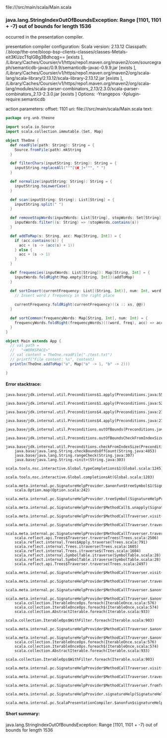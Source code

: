 file://<WORKSPACE>/src/main/scala/Main.scala
### java.lang.StringIndexOutOfBoundsException: Range [1101, 1101 + -7) out of bounds for length 1536

occurred in the presentation compiler.

presentation compiler configuration:
Scala version: 2.13.12
Classpath:
<WORKSPACE>/.bloop/the-one/bloop-bsp-clients-classes/classes-Metals-eit3KUzcTfqIGBg3Bdhcqg== [exists ], <HOME>/Library/Caches/Coursier/v1/https/repo1.maven.org/maven2/com/sourcegraph/semanticdb-javac/0.9.9/semanticdb-javac-0.9.9.jar [exists ], <HOME>/Library/Caches/Coursier/v1/https/repo1.maven.org/maven2/org/scala-lang/scala-library/2.13.12/scala-library-2.13.12.jar [exists ], <HOME>/Library/Caches/Coursier/v1/https/repo1.maven.org/maven2/org/scala-lang/modules/scala-parser-combinators_2.13/2.3.0/scala-parser-combinators_2.13-2.3.0.jar [exists ]
Options:
-Yrangepos -Xplugin-require:semanticdb


action parameters:
offset: 1101
uri: file://<WORKSPACE>/src/main/scala/Main.scala
text:
```scala
package org.unb.theone

import scala.io.Source
import scala.collection.immutable.{Set, Map}

object TheOne {
  def readFile(path: String): String = {
    Source.fromFile(path).mkString
  }

  def filterChars(inputString: String): String = {
    inputString.replaceAll("""[\W_]+""", " ")
  }

  def normalize(inputString: String): String = {
    inputString.toLowerCase()
  }

  def scan(inputString: String): List[String] = {
    inputString.split(" ")
  }

  def removeStopWords(inputWords: List[String], stopWords: Set[String]) = {
    inputWords.filter((s: String) => !stopWords.contains(s))
  }

  def addToMap(s: String, acc: Map[String, Int]) = {
    if (acc.contains(s)) {
      acc + (s -> (acc(s) + 1))
    } else {
      acc + (s -> 1)
    }
  }

  def frequencies(inputWords: List[String]): Map[String, Int] = {
    inputWords.foldRight(Map.empty[String, Int])(addToMap)
  }

  def sortInsert(currentFrequency: List[(String, Int)], num: Int, word: String, frequency: Int) = {
    // Insert word / frequency in the right place
    
    currentFrequency.foldRight(currentFrequency)((x :: xs, @@))
  }

  def sortCommon(frequencyWords: Map[String, Int], num: Int) = {
    frequencyWords.foldRight(frequencyWords)(((word, freq), acc) => acc.)
  }
}

object Main extends App {
  // val path =
  //   "<WORKSPACE>"
  // val content = TheOne.readFile("./test.txt")
  // printf("File content: %s", content)
  println(TheOne.addToMap("a", Map("a" -> 1, "b" -> 2)))

}

```



#### Error stacktrace:

```
java.base/jdk.internal.util.Preconditions$1.apply(Preconditions.java:55)
	java.base/jdk.internal.util.Preconditions$1.apply(Preconditions.java:52)
	java.base/jdk.internal.util.Preconditions$4.apply(Preconditions.java:213)
	java.base/jdk.internal.util.Preconditions$4.apply(Preconditions.java:210)
	java.base/jdk.internal.util.Preconditions.outOfBounds(Preconditions.java:98)
	java.base/jdk.internal.util.Preconditions.outOfBoundsCheckFromIndexSize(Preconditions.java:118)
	java.base/jdk.internal.util.Preconditions.checkFromIndexSize(Preconditions.java:397)
	java.base/java.lang.String.checkBoundsOffCount(String.java:4853)
	java.base/java.lang.String.rangeCheck(String.java:307)
	java.base/java.lang.String.<init>(String.java:303)
	scala.tools.nsc.interactive.Global.typeCompletions$1(Global.scala:1245)
	scala.tools.nsc.interactive.Global.completionsAt(Global.scala:1283)
	scala.meta.internal.pc.SignatureHelpProvider.$anonfun$treeSymbol$1(SignatureHelpProvider.scala:390)
	scala.Option.map(Option.scala:242)
	scala.meta.internal.pc.SignatureHelpProvider.treeSymbol(SignatureHelpProvider.scala:388)
	scala.meta.internal.pc.SignatureHelpProvider$MethodCall$.unapply(SignatureHelpProvider.scala:205)
	scala.meta.internal.pc.SignatureHelpProvider$MethodCallTraverser.visit(SignatureHelpProvider.scala:316)
	scala.meta.internal.pc.SignatureHelpProvider$MethodCallTraverser.traverse(SignatureHelpProvider.scala:310)
	scala.meta.internal.pc.SignatureHelpProvider$MethodCallTraverser.traverse(SignatureHelpProvider.scala:275)
	scala.reflect.api.Trees$Traverser.traverseTrees(Trees.scala:2506)
	scala.reflect.internal.Trees$Apply.traverse(Trees.scala:791)
	scala.reflect.internal.Trees.itraverse(Trees.scala:1605)
	scala.reflect.internal.Trees.itraverse$(Trees.scala:1604)
	scala.reflect.internal.SymbolTable.itraverse(SymbolTable.scala:28)
	scala.reflect.internal.SymbolTable.itraverse(SymbolTable.scala:28)
	scala.reflect.api.Trees$Traverser.traverse(Trees.scala:2497)
	scala.meta.internal.pc.SignatureHelpProvider$MethodCallTraverser.visit(SignatureHelpProvider.scala:350)
	scala.meta.internal.pc.SignatureHelpProvider$MethodCallTraverser.traverse(SignatureHelpProvider.scala:310)
	scala.meta.internal.pc.SignatureHelpProvider$MethodCallTraverser.$anonfun$visit$5(SignatureHelpProvider.scala:346)
	scala.meta.internal.pc.SignatureHelpProvider$MethodCallTraverser.$anonfun$visit$5$adapted(SignatureHelpProvider.scala:323)
	scala.collection.IterableOnceOps.foreach(IterableOnce.scala:576)
	scala.collection.IterableOnceOps.foreach$(IterableOnce.scala:574)
	scala.collection.AbstractIterable.foreach(Iterable.scala:933)
	scala.collection.IterableOps$WithFilter.foreach(Iterable.scala:903)
	scala.meta.internal.pc.SignatureHelpProvider$MethodCallTraverser.$anonfun$visit$3(SignatureHelpProvider.scala:323)
	scala.meta.internal.pc.SignatureHelpProvider$MethodCallTraverser.$anonfun$visit$3$adapted(SignatureHelpProvider.scala:322)
	scala.collection.IterableOnceOps.foreach(IterableOnce.scala:576)
	scala.collection.IterableOnceOps.foreach$(IterableOnce.scala:574)
	scala.collection.AbstractIterable.foreach(Iterable.scala:933)
	scala.collection.IterableOps$WithFilter.foreach(Iterable.scala:903)
	scala.meta.internal.pc.SignatureHelpProvider$MethodCallTraverser.visit(SignatureHelpProvider.scala:322)
	scala.meta.internal.pc.SignatureHelpProvider$MethodCallTraverser.traverse(SignatureHelpProvider.scala:310)
	scala.meta.internal.pc.SignatureHelpProvider$MethodCallTraverser.fromTree(SignatureHelpProvider.scala:279)
	scala.meta.internal.pc.SignatureHelpProvider.signatureHelp(SignatureHelpProvider.scala:27)
	scala.meta.internal.pc.ScalaPresentationCompiler.$anonfun$signatureHelp$1(ScalaPresentationCompiler.scala:311)
```
#### Short summary: 

java.lang.StringIndexOutOfBoundsException: Range [1101, 1101 + -7) out of bounds for length 1536